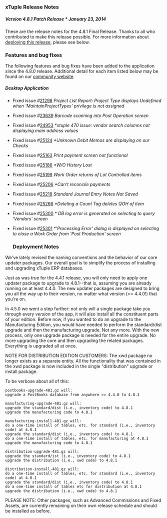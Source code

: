 ### xTuple Release Notes
##### Version 4.8.1 Patch Release * January 23, 2014

These are the release notes for the 4.8.1 Final Release. Thanks to all who contributed to make this release possible.
For more information about [deploying this release](#deployment-notes), please see below.

### Features and bug fixes

The following features and bug fixes have been added to the application since the 4.8.0 release.
Additional detail for each item listed below may be found on our [community website](http://www.xtuple.org).


##### Desktop Application

 - Fixed
   issue #[21298](http://www.xtuple.org/xtincident/view/bugs/21298)
   _Project List Report: Project Type displays Undefined when 'MaintainProjectTypes' privilege is not assigned_
 - Fixed
   issue #[23639](http://www.xtuple.org/xtincident/view/bugs/23639)
   _Barcode scanning into Post Operation screen_
 - Fixed
   issue #[24953](http://www.xtuple.org/xtincident/view/bugs/24953)
   _*xtuple 470 issue: vendor search columns not displaying main address values_
 - Fixed
   issue #[25124](http://www.xtuple.org/xtincident/view/bugs/25124)
   _*Unknown Debit Memos are displaying on our Checks_
 - Fixed
   issue #[25163](http://www.xtuple.org/xtincident/view/bugs/25163)
   _Print payment screen not functional_
 - Fixed
   issue #[25186](http://www.xtuple.org/xtincident/view/bugs/25186)
   _*W/O History Lost_
 - Fixed
   issue #[25199](http://www.xtuple.org/xtincident/view/bugs/25199)
   _Work Order returns of Lot Controlled items_
 - Fixed
   issue #[25206](http://www.xtuple.org/xtincident/view/bugs/25206)
   _*Can't reconcile payments_
 - Fixed
   issue #[25218](http://www.xtuple.org/xtincident/view/bugs/25218)
   _Standard Journal Entry Notes Not Saved_
 - Fixed
   issue #[25266](http://www.xtuple.org/xtincident/view/bugs/25266)
   _*Deleting a Count Tag deletes QOH of item_
 - Fixed
   issue #[25300](http://www.xtuple.org/xtincident/view/bugs/25300)
   _* DB log error is generated on selecting to query 'Vendors' screen_
 - Fixed
   issue #[25301](http://www.xtuple.org/xtincident/view/bugs/25301)
   _*'Processing Error' dialog is displayed on selecting to close a Work Order from 'Post Production' screen_

   ### Deployment Notes

We've lately revised the
naming conventions and the behavior of our core updater packages.
Our overall goal is to simplify the process of installing and
upgrading xTuple ERP databases.

Just as was true for the 4.4.1 release, you will only need to apply
one updater package to upgrade to 4.8.1--that is, assuming you are
already running on at least 4.4.0. The new updater packages are
designed to bring you all the way up to their version, no matter
what version (>= 4.4.0!) that you're on.

In 4.5.0 we went a step further: not only will a single package take
you through every *version* of the app, it will also install all the
constituent parts of your edition. Before now, if you wanted to do an
upgrade to the Manufacturing Edition, you would have needed to perform
the standard/dist upgrade and then the manufacturing upgrade. Not any
more. With the new process, only one upgrade package is needed for the
entire upgrade. No more upgrading the core and then upgrading the
related packages. Everything is upgraded all at once.

NOTE FOR DISTRIBUTION EDITION CUSTOMERS: The xwd package no longer
exists as a separate entity. All the functionality that was contained
in the xwd package is now included in the single "distribution" upgrade
or install package.

To be verbose about all of this:

    postbooks-upgrade-481.gz will:
    upgrade a PostBooks database from anywhere >= 4.4.0 to 4.8.1

    manufacturing-upgrade-481.gz will:
    upgrade the standard/dist (i.e., inventory code) to 4.8.1
    upgrade the manufacturing code to 4.8.1

    manufacturing-install-481.gz will:
    do a one-time install of tables, etc. for standard (i.e., inventory code) at 4.8.1
    upgrade the standard/dist (i.e., inventory code) to 4.8.1
    do a one-time install of tables, etc. for manufacturing at 4.8.1
    upgrade the manufacturing code to 4.8.1

    distribution-upgrade-481.gz will:
    upgrade the standard/ist (i.e., inventory code) to 4.8.1
    upgrade the distribution (i.e., xwd code) to 4.8.1

    distribution-install-481.gz will:
    do a one-time install of tables, etc. for standard (i.e., inventory code) at 4.8.1
    upgrade the standard/dist (i.e., inventory code) to 4.8.1
    do a one-time install of tables etc for distribution at 4.8.1
    upgrade the distribution (i.e., xwd code) to 4.8.1

PLEASE NOTE: Other packages, such as Advanced Commissions and Fixed
Assets, are currently remaining on their own release schedule and should
be installed as before.

